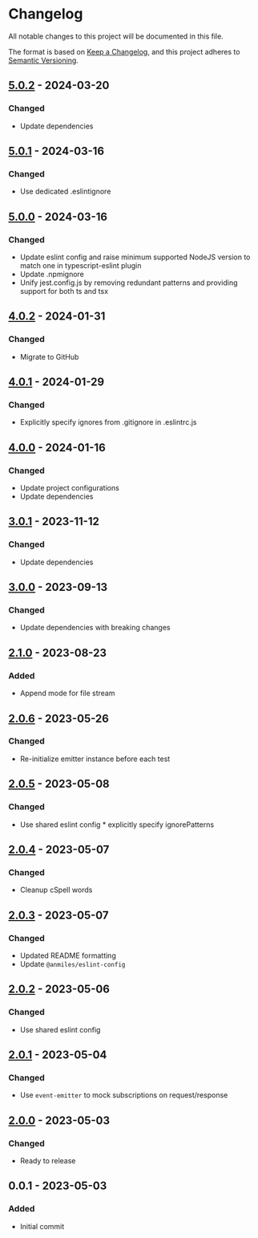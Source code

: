 # Changelog

All notable changes to this project will be documented in this file.

The format is based on [Keep a Changelog](https://keepachangelog.com/en/1.0.0/),
and this project adheres to [Semantic Versioning](https://semver.org/spec/v2.0.0.html).

## [5.0.2](../../tags/v5.0.2) - 2024-03-20
### Changed
- Update dependencies

## [5.0.1](../../tags/v5.0.1) - 2024-03-16
### Changed
- Use dedicated .eslintignore

## [5.0.0](../../tags/v5.0.0) - 2024-03-16
### Changed
- Update eslint config and raise minimum supported NodeJS version to match one in typescript-eslint plugin
- Update .npmignore
- Unify jest.config.js by removing redundant patterns and providing support for both ts and tsx

## [4.0.2](../../tags/v4.0.2) - 2024-01-31
### Changed
- Migrate to GitHub

## [4.0.1](../../tags/v4.0.1) - 2024-01-29
### Changed
- Explicitly specify ignores from .gitignore in .eslintrc.js

## [4.0.0](../../tags/v4.0.0) - 2024-01-16
### Changed
- Update project configurations
- Update dependencies

## [3.0.1](../../tags/v3.0.1) - 2023-11-12
### Changed
- Update dependencies

## [3.0.0](../../tags/v3.0.0) - 2023-09-13
### Changed
- Update dependencies with breaking changes

## [2.1.0](../../tags/v2.1.0) - 2023-08-23
### Added
- Append mode for file stream

## [2.0.6](../../tags/v2.0.6) - 2023-05-26
### Changed
- Re-initialize emitter instance before each test

## [2.0.5](../../tags/v2.0.5) - 2023-05-08
### Changed
- Use shared eslint config * explicitly specify ignorePatterns

## [2.0.4](../../tags/v2.0.4) - 2023-05-07
### Changed
- Cleanup cSpell words

## [2.0.3](../../tags/v2.0.3) - 2023-05-07
### Changed
- Updated README formatting
- Update `@anmiles/eslint-config`

## [2.0.2](../../tags/v2.0.2) - 2023-05-06
### Changed
- Use shared eslint config

## [2.0.1](../../tags/v2.0.1) - 2023-05-04
### Changed
- Use `event-emitter` to mock subscriptions on request/response

## [2.0.0](../../tags/v2.0.0) - 2023-05-03
### Changed
- Ready to release

## 0.0.1 - 2023-05-03
### Added
- Initial commit
